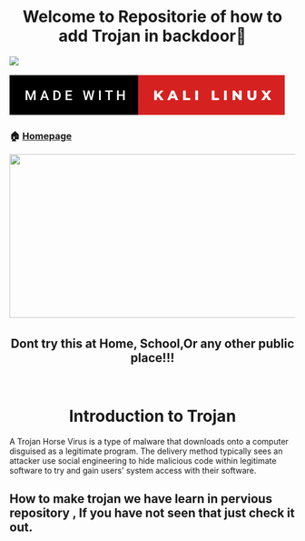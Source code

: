 <h1 align="center">Welcome to Repositorie of how to add Trojan in backdoor👋</h1>
<p>
<img src="https://img.shields.io/badge/version-0.1-blue.svg?cacheSeconds=2592000" />
</p>

<img src="https://raw.githubusercontent.com/AnandKatariya/Kali-Linux-Jupyter-Notebook-Installation/a9eea7518be7dadfdc60ac934d98e59735590209/Image/made-with-kali-linux.svg" >

### 🏠 [Homepage](https://github.com/AnandKatariya?tab=repositories)

<p align =center >
  <img src="https://media.tenor.com/-r6mKisZ_ycAAAAM/tokusatsu-ultraman.gif" height='288' width='512' />
</p>

<h2 align="center"> Dont try this at Home, School,Or any other public place!!! </h2>
<br>

<h1 align="center"> Introduction to Trojan</h1>

<p>
A Trojan Horse Virus is a type of malware that downloads onto a computer disguised as a legitimate program. The delivery method typically sees an attacker use social engineering to hide malicious code within legitimate software to try and gain users' system access with their software.
  <P/>

  <h2> How to make trojan we have learn in pervious repository , If you have not seen that just check it out. </h2>
<br>
